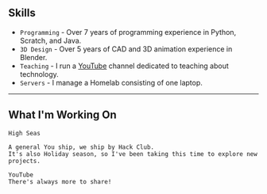 ﻿## Skills

* `Programming` - Over 7 years of programming experience in Python, Scratch, and Java.
* `3D Design` - Over 5 years of CAD and 3D animation experience in Blender.
* `Teaching` - I run a [YouTube](https://youtube.com/@3XAY) channel dedicated to teaching about technology.
* `Servers` - I manage a Homelab consisting of one laptop.

***

## What I'm Working On

    High Seas
    
	A general You ship, we ship by Hack Club.
	It's also Holiday season, so I've been taking this time to explore new projects.

	YouTube
	There's always more to share!